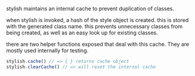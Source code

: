 stylish maintains an internal cache to prevent duplication of classes.

when stylish is invoked, a hash of the style object is created. this is stored with the generated class name. this prevents unnecessary classes from being created, as well as an easy look up for existing classes.

there are two helper functions exposed that deal with this cache. They are mostly used internally for testing.

```javascript
stylish.cache() // => { } returns cache object
stylish.clearCache() // => will reset the internal cache
```



